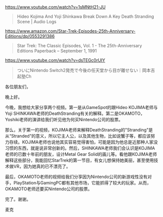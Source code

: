 https://www.youtube.com/watch?v=1sMNtH21-JU

> Hideo Kojima And Yoji Shinkawa Break Down A Key Death Stranding Scene | Audio Logs 

https://www.amazon.com/Star-Trek-Episodes-25th-Anniversary-Editions/dp/0553291386

> Star Trek: The Classic Episodes, Vol. 1 - The 25th-Anniversary Editions Paperback – September 1, 1991

https://www.youtube.com/watch?v=dsTEGc0rUIY

> ついにNintendo Switch2発売で今後の任天堂から目が離せない｜岡本吉起塾Ch

各位朋友们，

晚上好。

今晚，我想给大家分享两个视频。第一是从GameSpot的跟Hideo KOJIMA老师与Yoji SHINKAWA老师的DeathStranding有关的解释。第二是OKAMOTO，Yoshiki老师的演讲给我们听见他为何买Nintendo公司的股票。

那么，关于第一的视频，KOJIMA老师来解释DeathStranding的"Stranding"是从“Stranded”的意义，所以它主人公，以及其他生物，比如说蟹子等，都应该努力存续。KOJIMA老师也说他其实容易觉得害怕，可能是因为他总是近那种人家没习惯的东西，就是说非常创新的。然后，SHINKAWA老师我们会认识是KOJIMA老师的已数十年前的朋友，设计Metal Gear Solid的画儿等。看他跟KOJIMA老师解释这些部分，我能回忆StarTrek的第一节目，有女儿想保持她美丽，甚至使用技术做VR，因为她真的已不漂亮了。

最后，OKAMOTO老师的视频给我们分享因为Nintendo公司的新游戏性没有对手，PlayStation与GamingPC都有其他市场，它能抓得了较大的玩家。从而，OKAMOTO老师还要买Nintendo公司的股票。

完了。谢谢。

麦克
